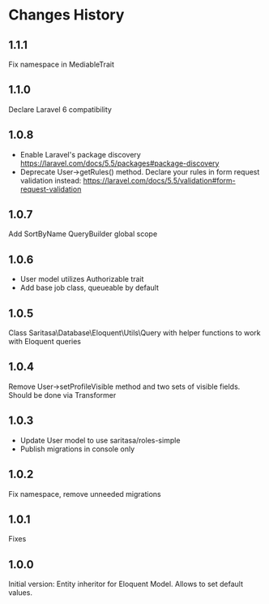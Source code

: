 # Changes History

1.1.1
-----
Fix namespace in MediableTrait 

1.1.0
-----
Declare Laravel 6 compatibility

1.0.8
-----
* Enable Laravel's package discovery https://laravel.com/docs/5.5/packages#package-discovery
* Deprecate User->getRules() method.
  Declare your rules in form request validation instead: https://laravel.com/docs/5.5/validation#form-request-validation

1.0.7
-----
Add SortByName QueryBuilder global scope

1.0.6
-----
* User model utilizes Authorizable trait
* Add base job class, queueable by default

1.0.5
-----
Class Saritasa\Database\Eloquent\Utils\Query with helper functions to work with Eloquent queries

1.0.4
-----
Remove User->setProfileVisible method and two sets of visible fields. Should be done via Transformer

1.0.3
-----
* Update User model to use saritasa/roles-simple
* Publish migrations in console only

1.0.2
-----
Fix namespace, remove unneeded migrations

1.0.1
-----
Fixes

1.0.0
-----
Initial version: Entity inheritor for Eloquent Model. Allows to set default values.
